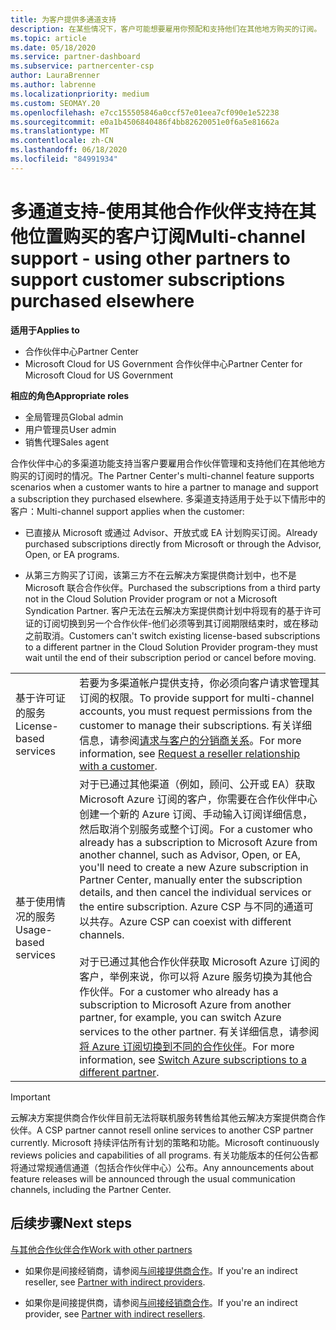 ```yaml
---
title: 为客户提供多通道支持
description: 在某些情况下，客户可能想要雇用你预配和支持他们在其他地方购买的订阅。
ms.topic: article
ms.date: 05/18/2020
ms.service: partner-dashboard
ms.subservice: partnercenter-csp
author: LauraBrenner
ms.author: labrenne
ms.localizationpriority: medium
ms.custom: SEOMAY.20
ms.openlocfilehash: e7cc155505846a0ccf57e01eea7cf090e1e52238
ms.sourcegitcommit: e0a1b4506840486f4bb82620051e0f6a5e81662a
ms.translationtype: MT
ms.contentlocale: zh-CN
ms.lasthandoff: 06/18/2020
ms.locfileid: "84991934"
---
```

# <a name="multi-channel-support---using-other-partners-to-support-customer-subscriptions-purchased-elsewhere"></a><span data-ttu-id="44c51-103">多通道支持-使用其他合作伙伴支持在其他位置购买的客户订阅</span><span class="sxs-lookup"><span data-stu-id="44c51-103">Multi-channel support - using other partners to support customer subscriptions purchased elsewhere</span></span>

<span data-ttu-id="44c51-104">**适用于**</span><span class="sxs-lookup"><span data-stu-id="44c51-104">**Applies to**</span></span>

- <span data-ttu-id="44c51-105">合作伙伴中心</span><span class="sxs-lookup"><span data-stu-id="44c51-105">Partner Center</span></span>
- <span data-ttu-id="44c51-106">Microsoft Cloud for US Government 合作伙伴中心</span><span class="sxs-lookup"><span data-stu-id="44c51-106">Partner Center for Microsoft Cloud for US Government</span></span>

<span data-ttu-id="44c51-107">**相应的角色**</span><span class="sxs-lookup"><span data-stu-id="44c51-107">**Appropriate roles**</span></span>

- <span data-ttu-id="44c51-108">全局管理员</span><span class="sxs-lookup"><span data-stu-id="44c51-108">Global admin</span></span>
- <span data-ttu-id="44c51-109">用户管理员</span><span class="sxs-lookup"><span data-stu-id="44c51-109">User admin</span></span>
- <span data-ttu-id="44c51-110">销售代理</span><span class="sxs-lookup"><span data-stu-id="44c51-110">Sales agent</span></span>

<span data-ttu-id="44c51-111">合作伙伴中心的多渠道功能支持当客户要雇用合作伙伴管理和支持他们在其他地方购买的订阅时的情况。</span><span class="sxs-lookup"><span data-stu-id="44c51-111">The Partner Center's multi-channel feature supports scenarios when a customer wants to hire a partner to manage and support a subscription they purchased elsewhere.</span></span> <span data-ttu-id="44c51-112">多渠道支持适用于处于以下情形中的客户：</span><span class="sxs-lookup"><span data-stu-id="44c51-112">Multi-channel support applies when the customer:</span></span>

- <span data-ttu-id="44c51-113">已直接从 Microsoft 或通过 Advisor、开放式或 EA 计划购买订阅。</span><span class="sxs-lookup"><span data-stu-id="44c51-113">Already purchased subscriptions directly from Microsoft or through the Advisor, Open, or EA programs.</span></span>

- <span data-ttu-id="44c51-114">从第三方购买了订阅，该第三方不在云解决方案提供商计划中，也不是 Microsoft 联合合作伙伴。</span><span class="sxs-lookup"><span data-stu-id="44c51-114">Purchased the subscriptions from a third party not in the Cloud Solution Provider program or not a Microsoft Syndication Partner.</span></span> <span data-ttu-id="44c51-115">客户无法在云解决方案提供商计划中将现有的基于许可证的订阅切换到另一个合作伙伴-他们必须等到其订阅期限结束时，或在移动之前取消。</span><span class="sxs-lookup"><span data-stu-id="44c51-115">Customers can't switch existing license-based subscriptions to a different partner in the Cloud Solution Provider program-they must wait until the end of their subscription period or cancel before moving.</span></span>

| | |
|---------|---------|
|<span data-ttu-id="44c51-116">基于许可证的服务</span><span class="sxs-lookup"><span data-stu-id="44c51-116">License-based services</span></span>    | <span data-ttu-id="44c51-117">若要为多渠道帐户提供支持，你必须向客户请求管理其订阅的权限。</span><span class="sxs-lookup"><span data-stu-id="44c51-117">To provide support for multi-channel accounts, you must request permissions from the customer to manage their subscriptions.</span></span> <span data-ttu-id="44c51-118">有关详细信息，请参阅[请求与客户的分销商关系](request-a-relationship-with-a-customer.md)。</span><span class="sxs-lookup"><span data-stu-id="44c51-118">For more information, see [Request a reseller relationship with a customer](request-a-relationship-with-a-customer.md).</span></span>   |
|<span data-ttu-id="44c51-119">基于使用情况的服务</span><span class="sxs-lookup"><span data-stu-id="44c51-119">Usage-based services</span></span>     |  <span data-ttu-id="44c51-120">对于已通过其他渠道（例如，顾问、公开或 EA）获取 Microsoft Azure 订阅的客户，你需要在合作伙伴中心创建一个新的 Azure 订阅、手动输入订阅详细信息，然后取消个别服务或整个订阅。</span><span class="sxs-lookup"><span data-stu-id="44c51-120">For a customer who already has a subscription to Microsoft Azure from another channel, such as Advisor, Open, or EA, you'll need to create a new Azure subscription in Partner Center, manually enter the subscription details, and then cancel the individual services or the entire subscription.</span></span> <span data-ttu-id="44c51-121">Azure CSP 与不同的通道可以共存。</span><span class="sxs-lookup"><span data-stu-id="44c51-121">Azure CSP can coexist with different channels.</span></span><br/><br/> <span data-ttu-id="44c51-122">对于已通过其他合作伙伴获取 Microsoft Azure 订阅的客户，举例来说，你可以将 Azure 服务切换为其他合作伙伴。</span><span class="sxs-lookup"><span data-stu-id="44c51-122">For a customer who already has a subscription to Microsoft Azure from another partner, for example, you can switch Azure services to the other partner.</span></span>  <span data-ttu-id="44c51-123">有关详细信息，请参阅[将 Azure 订阅切换到不同的合作伙伴](switch-azure-subscriptions-to-a-different-partner.md)。</span><span class="sxs-lookup"><span data-stu-id="44c51-123">For more information, see [Switch Azure subscriptions to a different partner](switch-azure-subscriptions-to-a-different-partner.md).</span></span> |

> [!IMPORTANT]  
> <span data-ttu-id="44c51-124">云解决方案提供商合作伙伴目前无法将联机服务转售给其他云解决方案提供商合作伙伴。</span><span class="sxs-lookup"><span data-stu-id="44c51-124">A CSP partner cannot resell online services to another CSP partner currently.</span></span> <span data-ttu-id="44c51-125">Microsoft 持续评估所有计划的策略和功能。</span><span class="sxs-lookup"><span data-stu-id="44c51-125">Microsoft continuously reviews policies and capabilities of all programs.</span></span> <span data-ttu-id="44c51-126">有关功能版本的任何公告都将通过常规通信通道（包括合作伙伴中心）公布。</span><span class="sxs-lookup"><span data-stu-id="44c51-126">Any announcements about feature releases will be announced through the usual communication channels, including the Partner Center.</span></span>

## <a name="next-steps"></a><span data-ttu-id="44c51-127">后续步骤</span><span class="sxs-lookup"><span data-stu-id="44c51-127">Next steps</span></span>

[<span data-ttu-id="44c51-128">与其他合作伙伴合作</span><span class="sxs-lookup"><span data-stu-id="44c51-128">Work with other partners</span></span>](work-with-other-partners.md)

- <span data-ttu-id="44c51-129">如果你是间接经销商，请参阅[与间接提供商合作](indirect-reseller-tasks-in-partner-center.md)。</span><span class="sxs-lookup"><span data-stu-id="44c51-129">If you're an indirect reseller, see [Partner with indirect providers](indirect-reseller-tasks-in-partner-center.md).</span></span>

- <span data-ttu-id="44c51-130">如果你是间接提供商，请参阅[与间接经销商合作](indirect-provider-tasks-in-partner-center.md)。</span><span class="sxs-lookup"><span data-stu-id="44c51-130">If you're an indirect provider, see [Partner with indirect resellers](indirect-provider-tasks-in-partner-center.md).</span></span>

